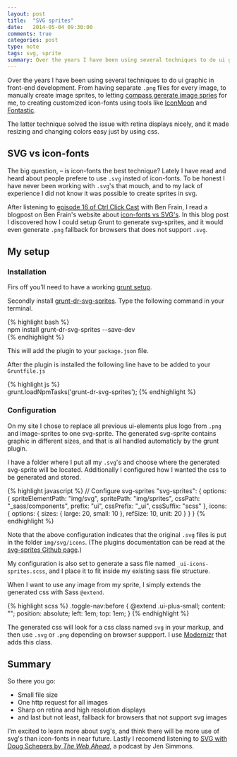 ```yaml
---
layout: post
title:  "SVG sprites"
date:   2014-05-04 09:30:00
comments: true
categories: post
type: note
tags: svg, sprite
summary: Over the years I have been using several techniques to do ui graphic in front-end development. Lately I have used svg-sprites, and this is how I made it work on my web site.
---
```


Over the years I have been using several techniques to do ui graphic in front-end development. From having separate `.png` files for every image, to manually create image sprites, to letting [compass gererate image spries][compass-sprite] for me, to creating customized icon-fonts using tools like [IconMoon] and [Fontastic].

The latter technique solved the issue with retina displays nicely, and it made resizing and changing colors easy just by using css.

## SVG vs icon-fonts
The big question, – is icon-fonts the best technique? Lately I have read and heard about people prefere to use `.svg` insted of icon-fonts. To be honest I have never been working with `.svg`'s that mouch, and to my lack of experience I did not know it was possible to create sprites in svg.

After listening to [episode 16 of Ctrl Click Cast][ctrlclickcast] with Ben Frain, I read a blogpost on Ben Frain's website about [icon-fonts vs SVG's][benfrain-blog]. In this blog post I discovered how I could setup Grunt to generate svg-sprites, and it would even generate `.png` fallback for browsers that does not support `.svg`.

## My setup

### Installation
Firs off you'll need to have a working [grunt setup].

Secondly install [grunt-dr-svg-sprites]. Type the following command in your terminal.

{% highlight bash %}    
npm install grunt-dr-svg-sprites --save-dev  
{% endhighlight %}

This will add the plugin to your `package.json` file.

After the plugin is installed the following line have to be added to your `Gruntfile.js`
    
{% highlight js %}    
grunt.loadNpmTasks('grunt-dr-svg-sprites');
{% endhighlight %}

### Configuration
On my site I chose to replace all previous ui-elements plus logo from `.png` and image-sprites to one svg-sprite. The generated svg-sprite contains graphic in different sizes, and that is all handled automaticly by the grunt plugin.

I have a folder where I put all my `.svg`'s and choose where the generated svg-sprite will be located. Additionally I configured how I wanted the css to be generated and stored.

{% highlight javascript %}
// Configure svg-sprites
"svg-sprites": {
  options: {
    spriteElementPath: "img/svg",
    spritePath: "img/sprites",
    cssPath: "_sass/components",
    prefix: "ui",
    cssPrefix: "_ui",
    cssSuffix: "scss"
  },
  icons: {
    options: {
      sizes: {
        large: 20,
        small: 10
      },
      refSize: 10,
      unit: 20
    }
  }
}
{% endhighlight %}  

Note that the above configuration indicates that the original `.svg` files is put in the folder `img/svg/icons`. (The plugins documentation can be read at the [svg-sprites Github page][grunt-dr-svg-sprites].)

My configuration is also set to generate a sass file named `_ui-icons-sprites.scss`, and I place it to fit inside my existing sass file structure. 

When I want to use any image from my sprite, I simply extends the generated css with Sass `@extend`.

{% highlight scss %}
.toggle-nav:before {
  @extend .ui-plus-small;
  content: "";
  position: absolute;
  left: 1em;
  top: 1em;
}
{% endhighlight %}

The generated css will look for a css class named `svg` in your markup, and then use `.svg` or `.png` depending on browser suppport. I use [Modernizr] that adds this class.

## Summary
So there you go:

- Small file size
- One http request for all images
- Sharp on retina and high resolution displays 
- and last but not least, fallback for browsers that not support svg images

I'm excited to learn more about svg's, and think there will be more use of svg's than icon-fonts in near future. Lastly I recomend listening to [SVG with Doug Schepers by *The Web Ahead*][web ahead podcast svg], a podcast by Jen Simmons. 

[iconmoon]: http://icomoon.io/
[fontastic]: http://fontastic.me/
[compass-sprite]: http://compass-style.org/reference/compass/helpers/sprites
[ctrlclickcast]: http://ctrlclickcast.com/episodes/sass-workflows-setup-automation
[benfrain-blog]: http://benfrain.com/image-sprites-data-uris-icon-fonts-v-svgs/
[grunt setup]: http://gruntjs.com/getting-started
[grunt-dr-svg-sprites]: https://github.com/drdk/grunt-dr-svg-sprites
[Modernizr]: http://modernizr.com/
[web ahead podcast svg]: http://5by5.tv/webahead/67